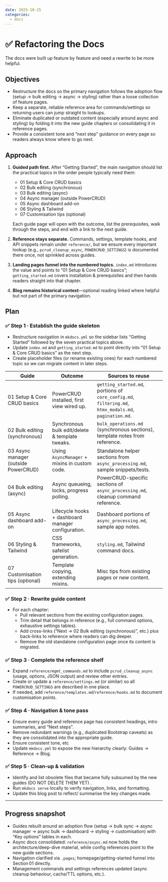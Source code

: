 ```yaml
---
date: 2025-10-25
categories:
  - docs
---
```

# ✅ Refactoring the Docs

The docs were built up feature by feature and need a rewrite to be more helpful.
<!-- more -->

## Objectives

- Restructure the docs so the primary navigation follows the adoption flow (setup → bulk editing → async → styling) rather than a loose collection of feature pages.
- Keep a separate, reliable reference area for commands/settings so returning users can jump straight to lookups.
- Eliminate duplicated or outdated content (especially around async and styling) by folding it into the new guide chapters or consolidating it in reference pages.
- Provide a consistent tone and “next step” guidance on every page so readers always know where to go next.

## Approach

1. **Guided path first.** After “Getting Started”, the main navigation should list the practical topics in the order people typically need them:
   - 01 Setup & Core CRUD basics
   - 02 Bulk editing (synchronous)
   - 03 Bulk editing (async)
   - 04 Async manager (outside PowerCRUD)
   - 05 Async dashboard add-on
   - 06 Styling & Tailwind
   - 07 Customisation tips (optional)

   Each guide page will open with the outcome, list the prerequisites, walk through the steps, and end with a link to the next guide.

2. **Reference stays separate.** Commands, settings, template hooks, and API snippets remain under `reference/`, but we ensure every important lookup (e.g., `pcrud_cleanup_async`, `POWERCRUD_SETTINGS`) is documented there once, not sprinkled across guides.

3. **Landing pages funnel into the numbered topics.** `index.md` introduces the value and points to “01 Setup & Core CRUD basics”; `getting_started.md` covers installation & prerequisites and then hands readers straight into that chapter.

4. **Blog remains historical context**—optional reading linked where helpful but not part of the primary navigation.

## Plan

### ✅ Step 1 · Establish the guide skeleton

- Restructure navigation in `mkdocs.yml` so the sidebar lists “Getting Started” followed by the seven practical topics above.
- Update `index.md` and `getting_started.md` to point directly into “01 Setup & Core CRUD basics” as the next step.
- Create placeholder files (or rename existing ones) for each numbered topic so we can migrate content in later steps.

| Guide | Outcome | Sources to reuse |
|-------|---------|------------------|
| 01 Setup & Core CRUD basics | PowerCRUD installed, first view wired up. | `getting_started.md`, portions of `core_config.md`, `filtering.md`, `htmx_modals.md`, `pagination.md`. |
| 02 Bulk editing (synchronous) | Synchronous bulk edit/delete & template tweaks. | `bulk_operations.md` (synchronous sections), template notes from reference. |
| 03 Async manager (outside PowerCRUD) | Using `AsyncManager` + mixins in custom code. | Standalone helper sections from `async_processing.md`, sample snippets/tests. |
| 04 Bulk editing (async) | Async queueing, locks, progress polling. | PowerCRUD-specific sections of `async_processing.md`, cleanup command reference. |
| 05 Async dashboard add-on | Lifecycle hooks + dashboard manager configuration. | Dashboard portions of `async_processing.md`, sample app notes. |
| 06 Styling & Tailwind | CSS frameworks, safelist generation. | `styling.md`, Tailwind command docs. |
| 07 Customisation tips (optional) | Template copying, extending mixins. | Misc tips from existing pages or new content. |

### ✅ Step 2 · Rewrite guide content

- For each chapter:
  - Pull relevant sections from the existing configuration pages.
  - Trim detail that belongs in reference (e.g., full command options, exhaustive settings tables).
  - Add cross-links (“Next → 02 Bulk editing (synchronous)”, etc.) plus back-links to reference where readers can dig deeper.
  - Remove the old standalone configuration page once its content is migrated.

### ✅ Step 3 · Complete the reference shelf

- Expand `reference/mgmt_commands.md` to include `pcrud_cleanup_async` (usage, options, JSON output) and review other entries.
- Create or update a `reference/settings.md` (or similar) so all `POWERCRUD_SETTINGS` are described in one place.
- If needed, add `reference/templates.md`/`reference/hooks.md` to document customisation points.

### ✅ Step 4 · Navigation & tone pass

- Ensure every guide and reference page has consistent headings, intro summaries, and “Next steps”.
- Remove redundant warnings (e.g., duplicated Bootstrap caveats) as they are consolidated into the appropriate guide.
- Ensure consistent tone, etc
- Update `mkdocs.yml` to expose the new hierarchy clearly: Guides → Reference → Blog.

### ✅ Step 5 · Clean-up & validation

- Identify and list obsolete files that became fully subsumed by the new guides (DO NOT DELETE THEM YET) .
- Run `mkdocs serve` locally to verify navigation, links, and formatting.
- Update this blog post to reflect/ summarise the key changes made. 

---

## Progress snapshot

- Guides rebuilt around an adoption flow (setup → bulk sync → async manager → async bulk → dashboard → styling → customisation) with “Key options” tables in each.
- Async docs consolidated: `reference/async.md` now holds the architecture/deep-dive material, while config references point to the new guide sections.
- Navigation clarified via `.pages`; homepage/getting-started funnel into Section 01 directly.
- Management commands and settings references updated (async cleanup behaviour, cache/TTL options, etc.).


